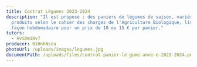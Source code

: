 ```yaml
---
title: Contrat Légumes 2023-2024
description: "Il est proposé : des paniers de légumes de saison, variés et
  produits selon le cahier des charges de l'Agriculture Biologique, livrés de
  façon hebdomadaire pour un prix de 10 ou 15 € par panier."
tutors:
  - HvSDm18v7
producer: 0iHnhNscu
photoUrl: /uploads/images/legumes.jpg
documentPath: /uploads/files/contrat-panier-le-gume-anne-e-2023-2024.pdf
---
```

